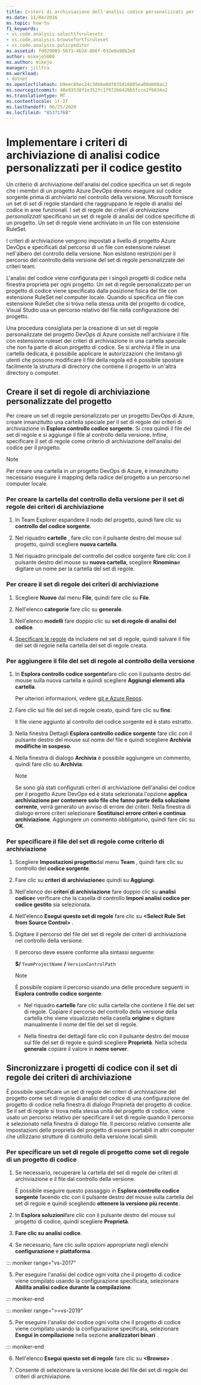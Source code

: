 ```yaml
---
title: Criteri di archiviazione dell'analisi codice personalizzati per codice gestito
ms.date: 11/04/2016
ms.topic: how-to
f1_keywords:
- vs.code.analysis.selecttfsrulesets
- vs.code.analysis.browsefortfsruleset
- vs.code.analysis.policyeditor
ms.assetid: fd029003-5671-4b24-8b6f-032e0a98b2e8
author: mikejo5000
ms.author: mikejo
manager: jillfra
ms.workload:
- dotnet
ms.openlocfilehash: b9eec66ec24c30b6e0df835d16805ea00eb08ac2
ms.sourcegitcommit: 48e93538f1e352fc1f972b642bb5fcce2f6834a2
ms.translationtype: MT
ms.contentlocale: it-IT
ms.lasthandoff: 06/25/2020
ms.locfileid: "85371768"
---
```

# <a name="implement-custom-code-analysis-check-in-policies-for-managed-code"></a>Implementare i criteri di archiviazione di analisi codice personalizzati per il codice gestito

Un criterio di archiviazione dell'analisi del codice specifica un set di regole che i membri di un progetto Azure DevOps devono eseguire sul codice sorgente prima di archiviarlo nel controllo della versione. Microsoft fornisce un set di *set* di regole standard che raggruppano le regole di analisi del codice in aree funzionali. I set di regole dei *criteri di archiviazione personalizzati* specificano un set di regole di analisi del codice specifiche di un progetto. Un set di regole viene archiviato in un file con estensione RuleSet.

I criteri di archiviazione vengono impostati a livello di progetto Azure DevOps e specificati dal percorso di un file con estensione ruleset nell'albero del controllo della versione. Non esistono restrizioni per il percorso del controllo della versione del set di regole personalizzate dei criteri team.

L'analisi del codice viene configurata per i singoli progetti di codice nella finestra proprietà per ogni progetto. Un set di regole personalizzato per un progetto di codice viene specificato dalla posizione fisica del file con estensione RuleSet nel computer locale. Quando si specifica un file con estensione RuleSet che si trova nella stessa unità del progetto di codice, Visual Studio usa un percorso relativo del file nella configurazione del progetto.

Una procedura consigliata per la creazione di un set di regole personalizzate del progetto DevOps di Azure consiste nell'archiviare il file con estensione ruleset dei criteri di archiviazione in una cartella speciale che non fa parte di alcun progetto di codice. Se si archivia il file in una cartella dedicata, è possibile applicare le autorizzazioni che limitano gli utenti che possono modificare il file della regola ed è possibile spostare facilmente la struttura di directory che contiene il progetto in un'altra directory o computer.

## <a name="create-the-project-custom-check-in-rule-set"></a>Creare il set di regole di archiviazione personalizzate del progetto

Per creare un set di regole personalizzato per un progetto DevOps di Azure, creare innanzitutto una cartella speciale per il set di regole dei criteri di archiviazione in **Esplora controllo codice sorgente**. Si crea quindi il file del set di regole e si aggiunge il file al controllo della versione. Infine, specificare il set di regole come criterio di archiviazione dell'analisi del codice per il progetto.

> [!NOTE]
> Per creare una cartella in un progetto DevOps di Azure, è innanzitutto necessario eseguire il mapping della radice del progetto a un percorso nel computer locale.

### <a name="to-create-the-version-control-folder-for-the-check-in-policy-rule-set"></a>Per creare la cartella del controllo della versione per il set di regole dei criteri di archiviazione

1. In Team Explorer espandere il nodo del progetto, quindi fare clic su **controllo del codice sorgente**.

2. Nel riquadro **cartelle** , fare clic con il pulsante destro del mouse sul progetto, quindi scegliere **nuova cartella**.

3. Nel riquadro principale del controllo del codice sorgente fare clic con il pulsante destro del mouse su **nuova cartella**, scegliere **Rinomina**e digitare un nome per la cartella del set di regole.

### <a name="to-create-the-check-in-policy-rule-set"></a>Per creare il set di regole dei criteri di archiviazione

1. Scegliere **Nuovo** dal menu **File**, quindi fare clic su **File**.

2. Nell'elenco **categorie** fare clic su **generale**.

3. Nell'elenco **modelli** fare doppio clic su **set di regole di analisi del codice**.

4. [Specificare le regole](../code-quality/how-to-create-a-custom-rule-set.md) da includere nel set di regole, quindi salvare il file del set di regole nella cartella del set di regole creata.

### <a name="to-add-the-rule-set-file-to-version-control"></a>Per aggiungere il file del set di regole al controllo della versione

1. In **Esplora controllo codice sorgente**fare clic con il pulsante destro del mouse sulla nuova cartella e quindi scegliere **Aggiungi elementi alla cartella**.

     Per ulteriori informazioni, vedere [git e Azure Repos](/azure/devops/repos/git/overview?view=vsts).

2. Fare clic sul file del set di regole creato, quindi fare clic su **fine**.

     Il file viene aggiunto al controllo del codice sorgente ed è stato estratto.

3. Nella finestra Dettagli **Esplora controllo codice sorgente** fare clic con il pulsante destro del mouse sul nome del file e quindi scegliere **Archivia modifiche in sospeso**.

4. Nella finestra di dialogo **Archivia** è possibile aggiungere un commento, quindi fare clic su **Archivia**.

    > [!NOTE]
    > Se sono già stati configurati criteri di archiviazione dell'analisi del codice per il progetto Azure DevOps ed è stata selezionata l'opzione **applica archiviazione per contenere solo file che fanno parte della soluzione corrente**, verrà generato un avviso di errore dei criteri. Nella finestra di dialogo errore criteri selezionare **Sostituisci errore criteri e continua archiviazione**. Aggiungere un commento obbligatorio, quindi fare clic su **OK**.

### <a name="to-specify-the-rule-set-file-as-the-check-in-policy"></a>Per specificare il file del set di regole come criterio di archiviazione

1. Scegliere **Impostazioni progetto**dal menu **Team** , quindi fare clic su controllo del **codice sorgente**.

2. Fare clic su **criteri di archiviazione**e quindi su **Aggiungi**.

3. Nell'elenco dei **criteri di archiviazione** fare doppio clic su **analisi codice**e verificare che la casella di controllo **Imponi analisi codice per codice gestito** sia selezionata.

4. Nell'elenco **Esegui questo set di regole** fare clic su **\<Select Rule Set from Source Control>** .

5. Digitare il percorso del file del set di regole dei criteri di archiviazione nel controllo della versione.

     Il percorso deve essere conforme alla sintassi seguente:

     **$/** `TeamProjectName` **/** `VersionControlPath`

    > [!NOTE]
    > È possibile copiare il percorso usando una delle procedure seguenti in **Esplora controllo codice sorgente**:

    - Nel riquadro **cartelle** fare clic sulla cartella che contiene il file del set di regole. Copiare il percorso del controllo della versione della cartella che viene visualizzato nella casella **origine** e digitare manualmente il nome del file del set di regole.

    - Nella finestra dei dettagli fare clic con il pulsante destro del mouse sul file del set di regole e quindi scegliere **Proprietà**. Nella scheda **generale** copiare il valore in **nome server**.

## <a name="synchronize-code-projects-to-the-check-in-policy-rule-set"></a>Sincronizzare i progetti di codice con il set di regole dei criteri di archiviazione

È possibile specificare un set di regole dei criteri di archiviazione del progetto come set di regole di analisi del codice di una configurazione del progetto di codice nella finestra di dialogo Proprietà del progetto di codice. Se il set di regole si trova nella stessa unità del progetto di codice, viene usato un percorso relativo per specificare il set di regole quando il percorso è selezionato nella finestra di dialogo file. Il percorso relativo consente alle impostazioni delle proprietà del progetto di essere portabili in altri computer che utilizzano strutture di controllo della versione locali simili.

### <a name="to-specify-a-project-rule-set-as-the-rule-set-of-a-code-project"></a>Per specificare un set di regole di progetto come set di regole di un progetto di codice

1. Se necessario, recuperare la cartella del set di regole dei criteri di archiviazione e il file dal controllo della versione.

   È possibile eseguire questo passaggio in **Esplora controllo codice sorgente** facendo clic con il pulsante destro del mouse sulla cartella del set di regole e quindi scegliendo **ottenere la versione più recente**.

2. In **Esplora soluzioni**fare clic con il pulsante destro del mouse sul progetto di codice, quindi scegliere **Proprietà**.

3. **Fare clic su analisi codice**.

4. Se necessario, fare clic sulle opzioni appropriate negli elenchi **configurazione** e **piattaforma** .

::: moniker range="vs-2017"

5. Per eseguire l'analisi del codice ogni volta che il progetto di codice viene compilato usando la configurazione specificata, selezionare **Abilita analisi codice durante la compilazione**.

::: moniker-end

::: moniker range=">=vs-2019"

5. Per eseguire l'analisi del codice ogni volta che il progetto di codice viene compilato usando la configurazione specificata, selezionare **Esegui in compilazione** nella sezione **analizzatori binari** .

::: moniker-end

6. Nell'elenco **Esegui questo set di regole** fare clic su **\<Browse>** .

8. Consente di selezionare la versione locale del file del set di regole dei criteri di archiviazione.
